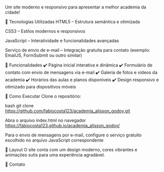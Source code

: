 Um site moderno e responsivo para apresentar a melhor academia da cidade!

🚀 Tecnologias Utilizadas
HTML5 – Estrutura semântica e otimizada

CSS3 – Estilos modernos e responsivos

JavaScript – Interatividade e funcionalidades avançadas

Serviço de envio de e-mail – Integração gratuita para contato (exemplo: EmailJS, FormSubmit ou outro similar)

📌 Funcionalidades
✔️ Página inicial interativa e dinâmica ✔️ Formulário de contato com envio de mensagens via e-mail ✔️ Galeria de fotos e vídeos da academia ✔️ Horários das aulas e planos disponíveis ✔️ Design responsivo e otimizado para dispositivos móveis

🔧 Como Executar
Clone o repositório:

bash
git clone https://github.com/fabiocosta123/academia_alisson_godoy.git

Abra o arquivo index.html no navegador
https://fabiocosta123.github.io/academia_alisson_godoy/

Para o envio de mensagens por e-mail, configure o serviço gratuito escolhido no arquivo JavaScript correspondente

🎨 Layout
O site conta com um design moderno, cores vibrantes e animações sutis para uma experiência agradável.

📩 Contato
